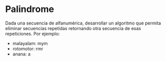 # Palindrome

Dada una secuencia de alfanumérica, desarrollar un algoritmo que permita eliminar secuencias
repetidas retornando otra secuencia de esas repeticiones.
 Por ejemplo:
- malayalam: mym
- rotomotor: rmr
- anana: a
